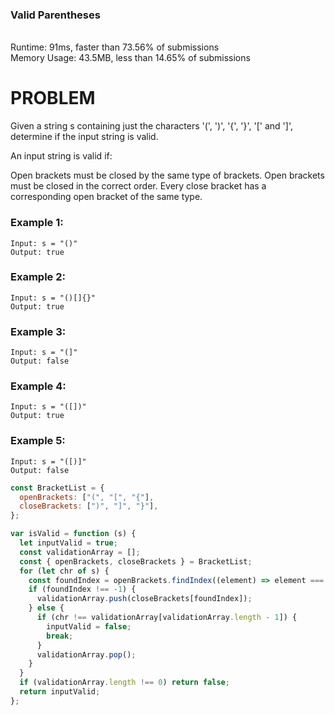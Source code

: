 ### Valid Parentheses

<br /> Runtime: 91ms, faster than 73.56% of submissions <br />
Memory Usage: 43.5MB, less than 14.65% of submissions <br />

# PROBLEM

Given a string s containing just the characters '(', ')', '{', '}', '[' and ']', determine if the input string is valid.

An input string is valid if:

Open brackets must be closed by the same type of brackets.
Open brackets must be closed in the correct order.
Every close bracket has a corresponding open bracket of the same type.

### Example 1:

```
Input: s = "()"
Output: true
```

### Example 2:

```
Input: s = "()[]{}"
Output: true
```

### Example 3:

```
Input: s = "(]"
Output: false
```

### Example 4:

```
Input: s = "([])"
Output: true
```

### Example 5:

```
Input: s = "([)]"
Output: false
```

```javascript
const BracketList = {
  openBrackets: ["(", "[", "{"],
  closeBrackets: [")", "]", "}"],
};

var isValid = function (s) {
  let inputValid = true;
  const validationArray = [];
  const { openBrackets, closeBrackets } = BracketList;
  for (let chr of s) {
    const foundIndex = openBrackets.findIndex((element) => element === chr);
    if (foundIndex !== -1) {
      validationArray.push(closeBrackets[foundIndex]);
    } else {
      if (chr !== validationArray[validationArray.length - 1]) {
        inputValid = false;
        break;
      }
      validationArray.pop();
    }
  }
  if (validationArray.length !== 0) return false;
  return inputValid;
};
```
